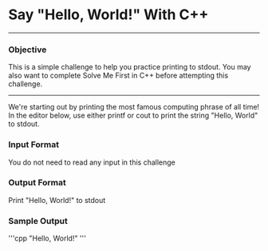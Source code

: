 # Say "Hello, World!" With C++

---
### Objective

This is a simple challenge to help you practice printing to stdout. You may also want to complete Solve Me First in C++ before attempting this challenge.

---

We're starting out by printing the most famous computing phrase of all time! In the editor below, use either printf or cout to print the string "Hello, World" to stdout.

### Input Format
You do not need to read any input in this challenge

### Output Format
Print "Hello, World!" to stdout

### Sample Output
'''cpp
"Hello, World!"
'''
